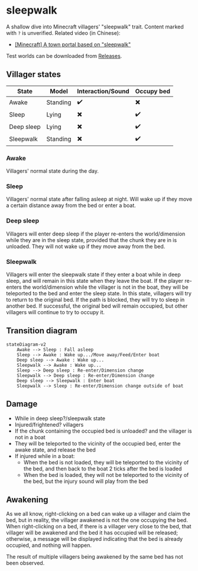 # sleepwalk

A shallow dive into Minecraft villagers' "sleepwalk" trait. Content marked with `?` is unverified. Related video (in Chinese):

- [[Minecraft] A town portal based on "sleepwalk"](https://www.bilibili.com/video/BV1gmr8YmES8/)

Test worlds can be downloaded from [Releases](https://github.com/PRO-2684/sleepwalk/releases).

## Villager states

| State  | Model  | Interaction/Sound | Occupy bed  |
| --- | --- | ----- | --- |
| Awake  | Standing  | ✔️    | ✖️  |
| Sleep  | Lying  | ✖️    | ✔️  |
| Deep sleep  | Lying  | ✖️    | ✔️  |
| Sleepwalk  | Standing  | ✖️    | ✔️  |

### Awake

Villagers' normal state during the day.

### Sleep

Villagers' normal state after falling asleep at night. Will wake up if they move a certain distance away from the bed or enter a boat.

### Deep sleep

Villagers will enter deep sleep if the player re-enters the world/dimension while they are in the sleep state, provided that the chunk they are in is unloaded. They will not wake up if they move away from the bed.

### Sleepwalk

Villagers will enter the sleepwalk state if they enter a boat while in deep sleep, and will remain in this state when they leave the boat. If the player re-enters the world/dimension while the villager is not in the boat, they will be teleported to the bed and enter the sleep state. In this state, villagers will try to return to the original bed. If the path is blocked, they will try to sleep in another bed. If successful, the original bed will remain occupied, but other villagers will continue to try to occupy it.

## Transition diagram

```mermaid
stateDiagram-v2
    Awake --> Sleep : Fall asleep
    Sleep --> Awake : Wake up.../Move away/Feed/Enter boat
    Deep sleep --> Awake : Wake up...
    Sleepwalk --> Awake : Wake up...
    Sleep --> Deep sleep : Re-enter/Dimension change
    Sleepwalk --> Deep sleep : Re-enter/Dimension change
    Deep sleep --> Sleepwalk : Enter boat
    Sleepwalk --> Sleep : Re-enter/Dimension change outside of boat
```

## Damage

- While in deep sleep?/sleepwalk state
- Injured/frightened? villagers
- If the chunk containing the occupied bed is unloaded? and the villager is not in a boat
- They will be teleported to the vicinity of the occupied bed, enter the awake state, and release the bed
- If injured while in a boat:
    - When the bed is not loaded, they will be teleported to the vicinity of the bed, and then back to the boat 2 ticks after the bed is loaded
    - When the bed is loaded, they will not be teleported to the vicinity of the bed, but the injury sound will play from the bed

## Awakening

As we all know, right-clicking on a bed can wake up a villager and claim the bed, but in reality, the villager awakened is not the one occupying the bed. When right-clicking on a bed, if there is a villager very close to the bed, that villager will be awakened and the bed it has occupied will be released; otherwise, a message will be displayed indicating that the bed is already occupied, and nothing will happen.

The result of multiple villagers being awakened by the same bed has not been observed.
